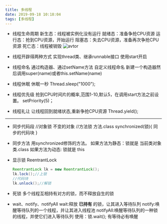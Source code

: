 ```yaml
---
title: 多线程
date: 2019-09-18 10:18:04
tags: [多线程]
---
```


- 线程生命周期
新生态：线程被实例化没有运行
就绪态：准备争抢CPU资源
运行态：抢到CPU资源，开始运行
阻塞态：失去CPU资源，准备再次争抢CPU资源
死亡态：线程被销毁
![avtor](/img/线程.png)

- 线程开辟得两种方式
实现thread类、继承runnable接口
使用start开启

- 线程命名
通过构造器、通过setName方法
自定义线程命名
新建一个构造器然后调用super(name)或者this.setName(name)

- 线程休眠
休眠一秒
Thread.sleep("1000");
- 线程优先级
抢到CPU时间片的概率,范围1-10,默认5，在调用start方法之前设置。
setPriority(5)；
- 线程礼让
让线程回到就绪状态,重新争抢CPU资源
Thread.yield();

---
- 同步代码段
//对象锁  不变的对象 
//方法锁  方法.class
synchronized(锁){
   同步的代码块
}

- 同步方法
用synchronized修饰的方法。
如果方法为静态：锁就是 当前类对象 类.class
如果方法为动态: 锁就是 this
- 显示锁 ReentrantLock
  ```java
  ReentrantLock lk = new ReentrantLock();
  lk.lock();//上锁
  //代码块
  lk.unlock();//解锁
  ```
- 死锁
多个线程互相持有对方的锁，而不释放自生的锁

- wait、notify、notifyAll
wait:释放 __已持有__ 的锁，让其进入等待队列
notify:唤醒等待队列的一个线程，并让其进入线程池
notifyAll:唤醒等待队列的一种锁的线程，并使它们进入等待队列
使用：锁.wait();
有等待必有唤醒